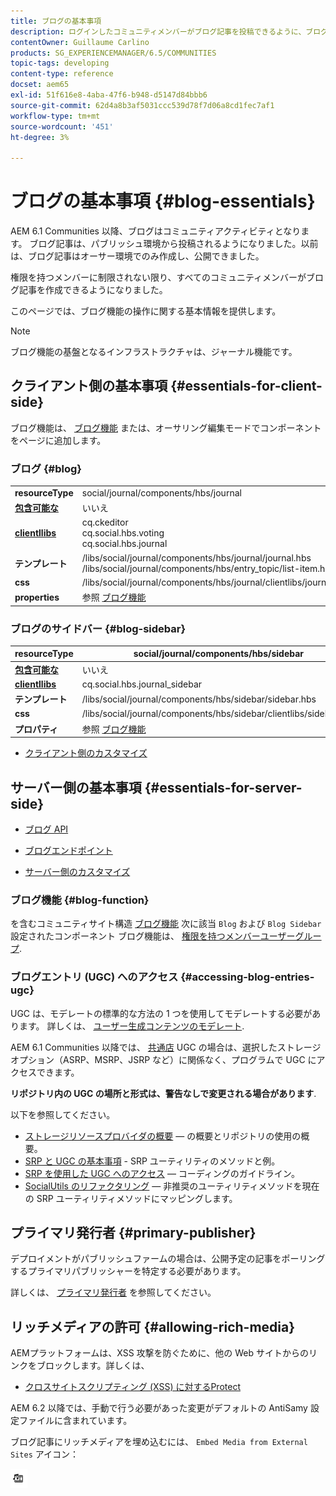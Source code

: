 ```yaml
---
title: ブログの基本事項
description: ログインしたコミュニティメンバーがブログ記事を投稿できるように、ブログ機能をページに追加する方法を説明します。
contentOwner: Guillaume Carlino
products: SG_EXPERIENCEMANAGER/6.5/COMMUNITIES
topic-tags: developing
content-type: reference
docset: aem65
exl-id: 51f616e8-4aba-47f6-b948-d5147d84bbb6
source-git-commit: 62d4a8b3af5031ccc539d78f7d06a8cd1fec7af1
workflow-type: tm+mt
source-wordcount: '451'
ht-degree: 3%

---
```


# ブログの基本事項 {#blog-essentials}

AEM 6.1 Communities 以降、ブログはコミュニティアクティビティとなります。 ブログ記事は、パブリッシュ環境から投稿されるようになりました。以前は、ブログ記事はオーサー環境でのみ作成し、公開できました。

権限を持つメンバーに制限されない限り、すべてのコミュニティメンバーがブログ記事を作成できるようになりました。

このページでは、ブログ機能の操作に関する基本情報を提供します。

>[!NOTE]
>
>ブログ機能の基盤となるインフラストラクチャは、ジャーナル機能です。

## クライアント側の基本事項 {#essentials-for-client-side}

ブログ機能は、 [ブログ機能](/help/communities/functions.md#blog-function) または、オーサリング編集モードでコンポーネントをページに追加します。

### ブログ {#blog}

<table>
 <tbody>
  <tr>
   <td> <strong>resourceType</strong></td>
   <td>social/journal/components/hbs/journal</td>
  </tr>
  <tr>
   <td> <a href="/help/communities/scf.md#add-or-include-a-communities-component"><strong>包含可能な</strong></a></td>
   <td>いいえ</td>
  </tr>
  <tr>
   <td> <a href="/help/communities/clientlibs.md"><strong>clientllibs</strong></a></td>
   <td>cq.ckeditor<br /> cq.social.hbs.voting<br /> cq.social.hbs.journal</td>
  </tr>
  <tr>
   <td> <strong>テンプレート</strong></td>
   <td> /libs/social/journal/components/hbs/journal/journal.hbs<br /> /libs/social/journal/components/hbs/entry_topic/list-item.hbs</td>
  </tr>
  <tr>
   <td> <strong>css</strong></td>
   <td> /libs/social/journal/components/hbs/journal/clientlibs/journal.css</td>
  </tr>
  <tr>
   <td><strong> properties</strong></td>
   <td>参照 <a href="/help/communities/blog-feature.md">ブログ機能</a></td>
  </tr>
 </tbody>
</table>

### ブログのサイドバー {#blog-sidebar}

| **resourceType** | social/journal/components/hbs/sidebar |
|---|---|
| [**包含可能な**](/help/communities/scf.md#add-or-include-a-communities-component) | いいえ |
| [**clientllibs**](/help/communities/clientlibs.md) | cq.social.hbs.journal_sidebar |
| **テンプレート** | /libs/social/journal/components/hbs/sidebar/sidebar.hbs |
| **css** | /libs/social/journal/components/hbs/sidebar/clientlibs/sidebar.css |
| **プロパティ** | 参照 [ブログ機能](/help/communities/blog-feature.md) |

* [クライアント側のカスタマイズ](/help/communities/client-customize.md)

## サーバー側の基本事項 {#essentials-for-server-side}

* [ブログ API](https://developer.adobe.com/experience-manager/reference-materials/6-5/javadoc/com/adobe/cq/social/journal/client/api/package-summary.html)

* [ブログエンドポイント](https://developer.adobe.com/experience-manager/reference-materials/6-5/javadoc/com/adobe/cq/social/journal/client/endpoints/package-summary.html)

* [サーバー側のカスタマイズ](/help/communities/server-customize.md)

### ブログ機能 {#blog-function}

を含むコミュニティサイト構造 [ブログ機能](/help/communities/functions.md#blog-function) 次に該当 `Blog` および `Blog Sidebar` 設定されたコンポーネント ブログ機能は、 [権限を持つメンバーユーザーグループ](/help/communities/users.md#privileged-members-group).

### ブログエントリ (UGC) へのアクセス {#accessing-blog-entries-ugc}

UGC は、モデレートの標準的な方法の 1 つを使用してモデレートする必要があります。
詳しくは、 [ユーザー生成コンテンツのモデレート](/help/communities/moderate-ugc.md).

AEM 6.1 Communities 以降では、 [共通店](/help/communities/working-with-srp.md) UGC の場合は、選択したストレージオプション（ASRP、MSRP、JSRP など）に関係なく、プログラムで UGC にアクセスできます。

**リポジトリ内の UGC の場所と形式は、警告なしで変更される場合があります**.

以下を参照してください。

* [ストレージリソースプロバイダの概要](/help/communities/srp.md)  — の概要とリポジトリの使用の概要。
* [SRP と UGC の基本事項](/help/communities/srp-and-ugc.md) - SRP ユーティリティのメソッドと例。
* [SRP を使用した UGC へのアクセス](/help/communities/accessing-ugc-with-srp.md)  — コーディングのガイドライン。
* [SocialUtils のリファクタリング](/help/communities/socialutils.md)  — 非推奨のユーティリティメソッドを現在の SRP ユーティリティメソッドにマッピングします。

## プライマリ発行者 {#primary-publisher}

デプロイメントがパブリッシュファームの場合は、公開予定の記事をポーリングするプライマリパブリッシャーを特定する必要があります。

詳しくは、 [プライマリ発行者](/help/communities/deploy-communities.md#primary-publisher) を参照してください。

## リッチメディアの許可 {#allowing-rich-media}

AEMプラットフォームは、XSS 攻撃を防ぐために、他の Web サイトからのリンクをブロックします。詳しくは、

* [クロスサイトスクリプティング (XSS) に対するProtect](/help/sites-developing/security.md#protect-against-cross-site-scripting-xss)

AEM 6.2 以降では、手動で行う必要があった変更がデフォルトの AntiSamy 設定ファイルに含まれています。

ブログ記事にリッチメディアを埋め込むには、 `Embed Media from External Sites` アイコン：

![media](assets/media-icon.png)
